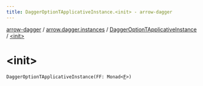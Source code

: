 ```yaml
---
title: DaggerOptionTApplicativeInstance.<init> - arrow-dagger
---
```


[arrow-dagger](../../index.html) / [arrow.dagger.instances](../index.html) / [DaggerOptionTApplicativeInstance](index.html) / [&lt;init&gt;](./-init-.html)

# &lt;init&gt;

`DaggerOptionTApplicativeInstance(FF: Monad<`[`F`](index.html#F)`>)`